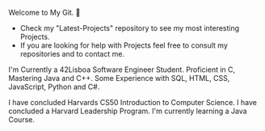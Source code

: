 Welcome to My Git. 👋

 - Check my "Latest-Projects" repository to see my most interesting Projects.
 - If you are looking for help with Projects feel free to consult my repositories and to contact me.
 
  I'm Currently a 42Lisboa Software Engineer Student. Proficient in C, Mastering Java and C++. Some Experience with SQL, HTML, CSS, JavaScript, Python and C#.
  
  I have concluded Harvards CS50 Introduction to Computer Science.
  I have concluded a Harvard Leadership Program.
  I'm currently learning a Java Course.
